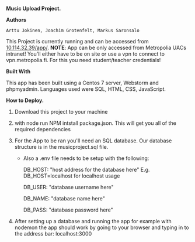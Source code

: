 **Music Upload Project.**



**Authors**
```
Arttu Jokinen, Joachim Grotenfelt, Markus Saronsalo
```
This Project is currently running and can be accessed from [10.114.32.39/app/](http://10.114.32.39/app/).
**NOTE**: App can be only accessed from Metropolia UACs intranet! You'll either have to be on site or use a vpn to connect to vpn.metropolia.fi. For this you need student/teacher credentials!

**Built With**

This app has been built using a Centos 7 server, Webstorm and phpmyadmin. Languages used were SQL, HTML, CSS, JavaScript.


**How to Deploy.**
 1. Download this project to your machine
 2. with node run NPM intstall package.json. This will get you all of the required dependencies 
 3. For the App to be ran you'll need an SQL database. Our database structure is in the musicproject.sql file.
    - Also a .env file needs to be setup with the following:
    
       DB_HOST: "host address for the database here" E.g. DB_HOST=localhost for localhost usage
       
       DB_USER: "database username here"
       
       DB_NAME: "database name here"
       
       DB_PASS: "database password here"
       
       
 4. After setting up a database and running the app for example with nodemon the app should work by going to your browser and typing in to 
    the address bar: localhost:3000
